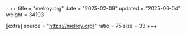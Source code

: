 +++
title = "melroy.org"
date = "2025-02-09"
updated = "2025-06-04"
weight = 34193

[extra]
source = "https://melroy.org/"
ratio = 75
size = 33
+++
